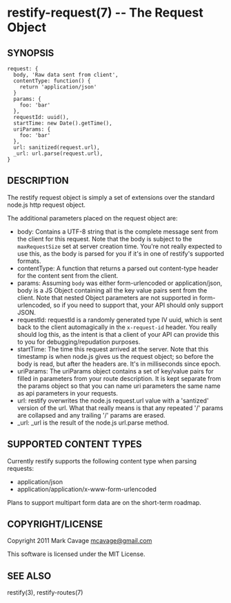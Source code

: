 restify-request(7) -- The Request Object
========================================

## SYNOPSIS

    request: {
      body, 'Raw data sent from client',
      contentType: function() {
        return 'application/json'
      }
      params: {
        foo: 'bar'
      },
      requestId: uuid(),
      startTime: new Date().getTime(),
      uriParams: {
        foo: 'bar'
      },
      url: sanitized(request.url),
      _url: url.parse(request.url),
    }

## DESCRIPTION

The restify request object is simply a set of extensions over the standard
node.js http request object.

The additional parameters placed on the request object are:

* body:
  Contains a UTF-8 string that is the complete message sent from the client for
  this request.  Note that the body is subject to the `maxRequestSize` set at
  server creation time.  You're not really expected to use this, as the body
  is parsed for you if it's in one of restify's supported formats.
* contentType:
  A function that returns a parsed out content-type header for the content sent
  from the client.
* params:
  Assuming `body` was either form-urlencoded or application/json, body is a JS
  Object containing all the key value pairs sent from the client.  Note that
  nested Object parameters are not supported in form-urlencoded, so if you need
  to support that, your API should only support JSON.
* requestId:
  requestId is a randomly generated type IV uuid, which is sent back to the
  client automagically in the `x-request-id` header.  You really should log
  this, as the intent is that a client of your API can provide this to you for
  debugging/repudation purposes.
* startTime:
  The time this request arrived at the server.  Note that this timestamp is when
  node.js gives us the request object; so before the body is read, but after the
  headers are. It's in milliseconds since epoch.
* uriParams:
  The uriParams object contains a set of key/value pairs for filled in
  parameters from your route description.  It is kept separate from the params
  object so that you can name uri parameters the same name as api parameters
  in your requests.
* url:
  restify overwrites the node.js request.url value with a 'santized' version of
  the url.  What that really means is that any repeated '/' params are
  collapsed and any trailing '/' params are erased.
* _url:
  _url is the result of the node.js url.parse method.

## SUPPORTED CONTENT TYPES

Currently restify supports the following content type when parsing requests:

* application/json
* application/application/x-www-form-urlencoded

Plans to support multipart form data are on the short-term roadmap.

## COPYRIGHT/LICENSE

Copyright 2011 Mark Cavage <mcavage@gmail.com>

This software is licensed under the MIT License.

## SEE ALSO

restify(3), restify-routes(7)
